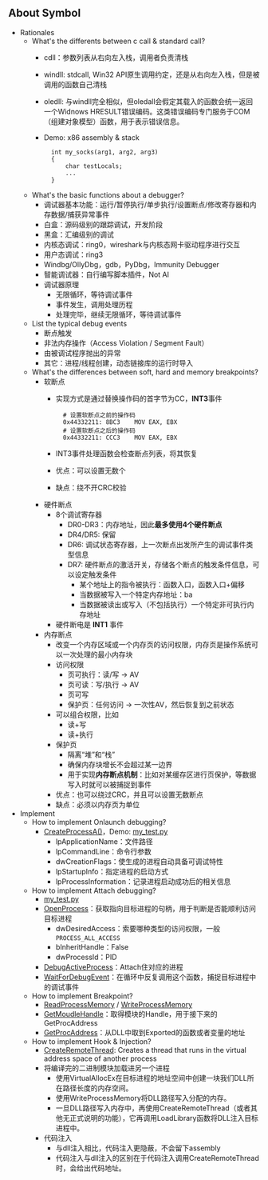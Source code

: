## About Symbol
- Rationales
	- What's the differents between c call & standard call?
		- cdll：参数列表从右向左入栈，调用者负责清栈
		- windll: stdcall, Win32 API原生调用约定，还是从右向左入栈，但是被调用的函数自己清栈
		- oledll: 与windll完全相似，但oledall会假定其载入的函数会统一返回一个Widnows HRESULT错误编码。这类错误编码专门服务于COM（组建对象模型）函数，用于表示错误信息。
		- Demo: x86 assembly & stack
		
				int my_socks(arg1, arg2, arg3)
				{
					char testLocals;
					...
				}
	- What's the basic functions about a debugger?
		- 调试器基本功能：运行/暂停执行/单步执行/设置断点/修改寄存器和内存数据/捕获异常事件
		- 白盒：源码级别的跟踪调试，开发阶段
		- 黑盒：汇编级别的调试
		- 内核态调试：ring0，wireshark与内核态网卡驱动程序进行交互
		- 用户态调试：ring3
		- Windbg/OllyDbg，gdb，PyDbg，Immunity Debugger
		- 智能调试器：自行编写脚本插件，Not AI
		- 调试器原理
			- 无限循环，等待调试事件
			- 事件发生，调用处理历程
			- 处理完毕，继续无限循环，等待调试事件
	- List the typical debug events
		- 断点触发
		- 非法内存操作（Access Violation / Segment Fault）
		- 由被调试程序抛出的异常
		- 其它：进程/线程创建，动态链接库的运行时导入
	- What's the differences between soft, hard and memory breakpoints?
		- 软断点
			- 实现方式是通过替换操作码的首字节为CC，**INT3**事件

					# 设置软断点之前的操作码
					0x44332211:	8BC3	MOV EAX, EBX
					# 设置软断点之后的操作码 
					0x44332211:	CCC3	MOV EAX, EBX
			- INT3事件处理函数会检查断点列表，将其恢复
			- 优点：可以设置无数个
			- 缺点：绕不开CRC校验
		- 硬件断点
			- 8个调试寄存器
				- DR0-DR3：内存地址，因此**最多使用4个硬件断点**
				- DR4/DR5: 保留
				- DR6: 调试状态寄存器，上一次断点出发所产生的调试事件类型信息
				- DR7: 硬件断点的激活开关，存储各个断点的触发条件信息，可以设定触发条件
					- 某个地址上的指令被执行：函数入口，函数入口+偏移
					- 当数据被写入一个特定内存地址：ba
					- 当数据被读出或写入（不包括执行）一个特定非可执行内存地址
			- 硬件断电是 **INT1** 事件
		- 内存断点
			- 改变一个内存区域或一个内存页的访问权限，内存页是操作系统可以一次处理的最小内存块
			- 访问权限
				- 页可执行：读/写 -> AV
				- 页可读：写/执行 -> AV
				- 页可写
				- 保护页：任何访问 -> 一次性AV，然后恢复到之前状态
			- 可以组合权限，比如
				- 读+写
				- 读+执行
			- 保护页
				- 隔离“堆”和“栈”
				- 确保内存块增长不会超过某一边界
				- 用于实现**内存断点机制**：比如对某缓存区进行页保护，等数据写入时就可以被捕捉到事件
			- 优点：也可以绕过CRC，并且可以设置无数断点
			- 缺点：必须以内存页为单位
- Implement
	- How to implement Onlaunch debugging?
		- [CreateProcessA()](https://docs.microsoft.com/en-us/windows/desktop/api/processthreadsapi/nf-processthreadsapi-createprocessa)，Demo: [my_test.py](https://github.com/wu-wenxiang/Training-Debug-Windows-Public/blob/master/src/grayHat-src/my_test.py) 
			- lpApplicationName：文件路径
			- lpCommandLine：命令行参数
			- dwCreationFlags：使生成的进程自动具备可调试特性
			- lpStartupInfo：指定进程的启动方式
			- lpProcessInformation：记录进程启动成功后的相关信息
	- How to implement Attach debugging?
		- [my_test.py](https://github.com/wu-wenxiang/Training-Debug-Windows-Public/blob/master/src/grayHat-src/my_test.py)
		- [OpenProcess](https://docs.microsoft.com/en-us/windows/desktop/api/processthreadsapi/nf-processthreadsapi-openprocess)：获取指向目标进程的句柄，用于判断是否能顺利访问目标进程
			- dwDesiredAccess：索要哪种类型的访问权限，一般`PROCESS_ALL_ACCESS`
			- bInheritHandle：False
			- dwProcessId：PID
		- [DebugActiveProcess](https://msdn.microsoft.com/en-us/library/windows/desktop/ms679295(v=vs.85).aspx)：Attach住对应的进程
		- [WaitForDebugEvent](https://msdn.microsoft.com/en-us/library/windows/desktop/ms681423(v=vs.85).aspx)：在循环中反复调用这个函数，捕捉目标进程中的调试事件
	- How to implement Breakpoint?
		- [ReadProcessMemory](https://msdn.microsoft.com/en-us/library/windows/desktop/ms680553(v=vs.85).aspx) / [WriteProcessMemory](https://msdn.microsoft.com/en-us/library/windows/desktop/ms681674(v=vs.85).aspx)
		- [GetMoudleHandle](https://docs.microsoft.com/en-us/windows/desktop/api/libloaderapi/nf-libloaderapi-getmodulehandlea)：取得模块的Handle，用于接下来的GetProcAddress
		- [GetProcAddress](https://docs.microsoft.com/en-us/windows/desktop/api/libloaderapi/nf-libloaderapi-getprocaddress)：从DLL中取到Exported的函数或者变量的地址
	- How to implement Hook & Injection?
		- [CreateRemoteThread](https://docs.microsoft.com/en-us/windows/desktop/api/processthreadsapi/nf-processthreadsapi-createremotethread): Creates a thread that runs in the virtual address space of another process
		- 将编译完的二进制模块加载进另一个进程
			- 使用VirtualAllocEx在目标进程的地址空间中创建一块我们DLL所在路径长度的内存空间。
			- 使用WriteProcessMemory将DLL路径写入分配的内存。
			- 一旦DLL路径写入内存中，再使用CreateRemoteThread（或者其他无正式说明的功能），它再调用LoadLibrary函数将DLL注入目标进程中。
		- 代码注入
			- 与dll注入相比，代码注入更隐蔽，不会留下assembly
			- 代码注入与dll注入的区别在于代码注入调用CreateRemoteThread时，会给出代码地址。